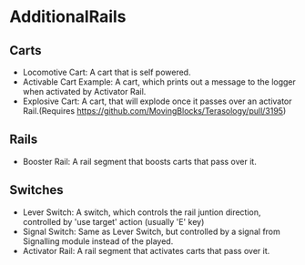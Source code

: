 # AdditionalRails

## Carts
- Locomotive Cart: A cart that is self powered.
- Activable Cart Example: A cart, which prints out a message to the logger when activated by Activator Rail.
- Explosive Cart: A cart, that will explode once it passes over an activator Rail.(Requires https://github.com/MovingBlocks/Terasology/pull/3195)

## Rails
- Booster Rail: A rail segment that boosts carts that pass over it.

## Switches
- Lever Switch: A switch, which controls the rail juntion direction, controlled by 'use target' action (usually 'E' key)
- Signal Switch: Same as Lever Switch, but controlled by a signal from Signalling module instead of the played.
- Activator Rail: A rail segment that activates carts that pass over it.
